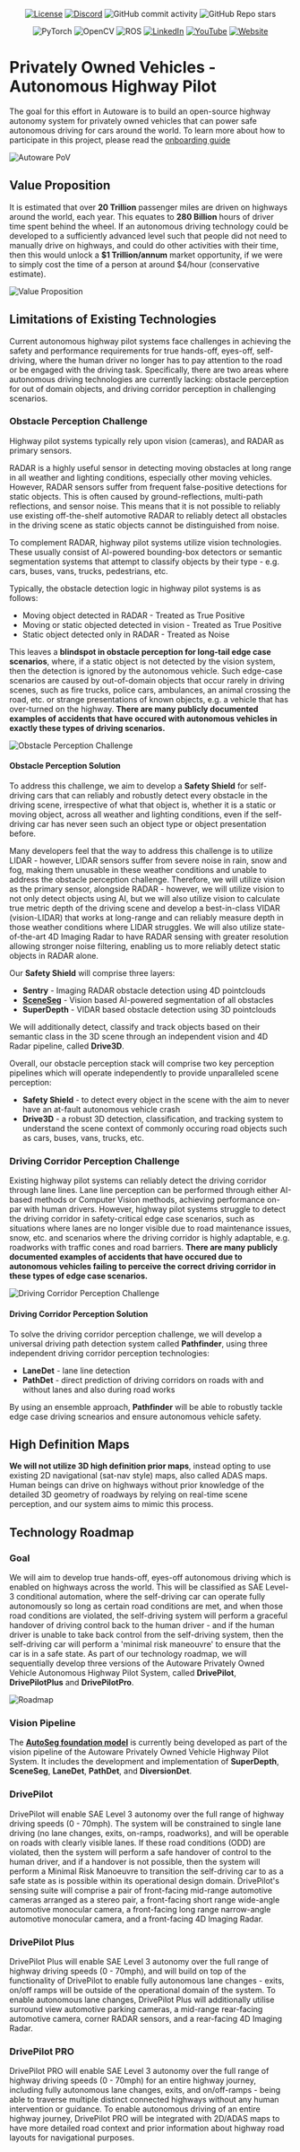 <div align="center">

[![License](https://img.shields.io/badge/License-Apache_2.0-blue.svg)](https://opensource.org/licenses/Apache-2.0)
[![Discord](https://img.shields.io/discord/953808765935816715?label=Autoware%20Discord)](https://discord.com/invite/Q94UsPvReQ)
![GitHub commit activity](https://img.shields.io/github/commit-activity/m/autowarefoundation/autoware.privately-owned-vehicles)
![GitHub Repo stars](https://img.shields.io/github/stars/autowarefoundation/autoware.privately-owned-vehicles)

![PyTorch](https://img.shields.io/badge/PyTorch-EE4C2C?style=for-the-badge&logo=pytorch&logoColor=white)
![OpenCV](https://img.shields.io/badge/OpenCV-27338e?style=for-the-badge&logo=OpenCV&logoColor=whit)
![ROS](https://img.shields.io/badge/ROS-22314E?style=for-the-badge&logo=ROS&logoColor=whit)
[![LinkedIn](https://img.shields.io/badge/LinkedIn-0077B5?style=for-the-badge&logo=linkedin&logoColor=white)](https://www.linkedin.com/company/the-autoware-foundation)
[![YouTube](https://img.shields.io/badge/YouTube-FF0000?style=for-the-badge&logo=youtube&logoColor=white)](https://www.youtube.com/@autowarefoundation)
[![Website](https://img.shields.io/badge/website-000000?style=for-the-badge&logo=About.me&logoColor=white)](https://autoware.org/)
</div>

# Privately Owned Vehicles - Autonomous Highway Pilot

The goal for this effort in Autoware is to build an open-source highway autonomy system for privately owned vehicles that can power safe autonomous driving for cars around the world. To learn more about how to participate in this project, please read the [onboarding guide](/ONBOARDING.md)

![Autoware PoV](Media/Autoware_PoV.jpg) 

## Value Proposition
It is estimated that over **20 Trillion** passenger miles are driven on highways around the world, each year. This equates to **280 Billion** hours of driver time spent behind the wheel. If an autonomous driving technology could be developed to a sufficiently advanced level such that people did not need to manually drive on highways, and could do other activities with their time, then this would unlock a **$1 Trillion/annum** market opportunity, if we were to simply cost the time of a person at around $4/hour (conservative estimate).

![Value Proposition](Media/Value_Proposition.jpg) 

## Limitations of Existing Technologies
Current autonomous highway pilot systems face challenges in achieving the safety and performance requirements for true hands-off, eyes-off, self-driving, where the human driver no longer has to pay attention to the road or be engaged with the driving task. Specifically, there are two areas where autonomous driving technologies are currently lacking: obstacle perception for out of domain objects, and driving corridor perception in challenging scenarios.

### Obstacle Perception Challenge
Highway pilot systems typically rely upon vision (cameras), and RADAR as primary sensors.

RADAR is a highly useful sensor in detecting moving obstacles at long range in all weather and lighting conditions, especially other moving vehicles. However, RADAR sensors suffer from frequent false-positive detections for static objects. This is often caused by ground-reflections, multi-path reflections, and sensor noise. This means that it is not possible to reliably use existing off-the-shelf automotive RADAR to reliably detect all obstacles in the driving scene as static objects cannot be distinguished from noise.

To complement RADAR, highway pilot systems utilize vision technologies. These usually consist of AI-powered bounding-box detectors or semantic segmentation systems that attempt to classify objects by their type - e.g. cars, buses, vans, trucks, pedestrians, etc.

Typically, the obstacle detection logic in highway pilot systems is as follows:
- Moving object detected in RADAR - Treated as True Positive
- Moving or static objected detected in vision - Treated as True Positive
- Static object detected only in RADAR - Treated as Noise

This leaves a **blindspot in obstacle perception for long-tail edge case scenarios**, where, if a static object is not detected by the vision system, then the detection is ignored by the autonomous vehicle. Such edge-case scenarios are caused by out-of-domain objects that occur rarely in driving scenes, such as fire trucks, police cars, ambulances, an animal crossing the road, etc. or strange presentations of known objects, e.g. a vehicle that has over-turned on the highway. **There are many publicly documented examples of accidents that have occured with autonomous vehicles in exactly these types of driving scenarios.** 

![Obstacle Perception Challenge](Media/Obstacle_Perception_Challenge.jpg) 

#### Obstacle Perception Solution
To address this challenge, we aim to develop a **Safety Shield** for self-driving cars that can reliably and robustly detect every obstacle in the driving scene, irrespective of what that object is, whether it is a static or moving object, across all weather and lighting conditions, even if the self-driving car has never seen such an object type or object presentation before. 

Many developers feel that the way to address this challenge is to utilize LIDAR - however, LIDAR sensors suffer from severe noise in rain, snow and fog, making them unusable in these weather conditions and unable to address the obstacle perception challenge. Therefore, we will utilize vision as the primary sensor, alongside RADAR - however, we will utilize vision to not only detect objects using AI, but we will also utilize vision to calculate true metric depth of the driving scene and develop a best-in-class VIDAR (vision-LIDAR) that works at long-range and can reliably measure depth in those weather conditions where LIDAR struggles. We will also utilize state-of-the-art 4D Imaging Radar to have RADAR sensing with greater resolution allowing stronger noise filtering, enabling us to more reliably detect static objects in RADAR alone.

Our **Safety Shield** will comprise three layers:
- **Sentry** - Imaging RADAR obstacle detection using 4D pointclouds
- [**SceneSeg**](/SceneSeg/README.md) - Vision based AI-powered segmentation of all obstacles
- **SuperDepth** - VIDAR based obstacle detection using 3D pointclouds

We will additionally detect, classify and track objects based on their semantic class in the 3D scene through an independent vision and 4D Radar pipeline, called **Drive3D**.

Overall, our obstacle perception stack will comprise two key perception pipelines which will operate independently to provide unparalleled scene perception:
- **Safety Shield** - to detect every object in the scene with the aim to never have an at-fault autonomous vehicle crash
- **Drive3D** - a robust 3D detection, classification, and tracking system to understand the scene context of commonly occuring road objects such as cars, buses, vans, trucks, etc.

### Driving Corridor Perception Challenge
Existing highway pilot systems can reliably detect the driving corridor through lane lines. Lane line perception can be performed through either AI-based methods or Computer Vision methods, achieving performance on-par with human drivers. However, highway pilot systems struggle to detect the driving corridor in safety-critical edge case scenarios, such as situations where lanes are no longer visible due to road maintenance issues, snow, etc. and scenarios where the driving corridor is highly adaptable, e.g. roadworks with traffic cones and road barriers. **There are many publicly documented examples of accidents that have occured due to autonomous vehicles failing to perceive the correct driving corridor in these types of edge case scenarios.**

![Driving Corridor Perception Challenge](Media/Driving_Corridor_Perception_Challenge.jpg) 

#### Driving Corridor Perception Solution
To solve the driving corridor perception challenge, we will develop a universal driving path detection system called **Pathfinder**, using three independent driving corridor perception technologies:

- **LaneDet** - lane line detection
- **PathDet** - direct prediction of driving corridors on roads with and without lanes and also during road works

By using an ensemble approach, **Pathfinder** will be able to robustly tackle edge case driving scnearios and ensure autonomous vehicle safety.

## High Definition Maps
**We will not utilize 3D high definition prior maps**, instead opting to use existing 2D navigational (sat-nav style) maps, also called ADAS maps. Human beings can drive on highways without prior knowledge of the detailed 3D geometry of roadways by relying on real-time scene perception, and our system aims to mimic this process.

## Technology Roadmap

### Goal
We will aim to develop true hands-off, eyes-off autonomous driving which is enabled on highways across the world. This will be classified as SAE Level-3 conditional automation, where the self-driving car can operate fully autonomously so long as certain road conditions are met, and when those road conditions are violated, the self-driving system will perform a graceful handover of driving control back to the human driver - and if the human driver is unable to take back control from the self-driving system, then the self-driving car will perform a 'minimal risk maneouvre' to ensure that the car is in a safe state. As part of our technology roadmap, we will sequentially develop three versions of the Autoware Privately Owned Vehicle Autonomous Highway Pilot System, called **DrivePilot**, **DrivePilotPlus** and **DrivePilotPro**.

![Roadmap](Media/Roadmap.jpg) 

### Vision Pipeline
The [**AutoSeg foundation model**](/AutoSeg/README.md) is currently being developed as part of the vision pipeline of the Autoware Privately Owned Vehicle Highway Pilot System. It includes the development and implementation of **SuperDepth**, **SceneSeg**, **LaneDet**, **PathDet**, and **DiversionDet**.

### DrivePilot
DrivePilot will enable SAE Level 3 autonomy over the full range of highway driving speeds (0 - 70mph). The system will be constrained to single lane driving (no lane changes, exits, on-ramps, roadworks), and will be operable on roads with clearly visible lanes. If these road conditions (ODD) are violated, then the system will perform a safe handover of control to the human driver, and if a handover is not possible, then the system will perform a Minimal Risk Manoeuvre to transition the self-driving car to as a safe state as is possible within its operational design domain. DrivePilot's sensing suite will comprise a pair of front-facing mid-range automotive cameras arranged as a stereo pair, a front-facing short range wide-angle automotive monocular camera, a front-facing long range narrow-angle automotive monocular camera, and a front-facing 4D Imaging Radar.

### DrivePilot Plus
DrivePilot Plus will enable SAE Level 3 autonomy over the full range of highway driving speeds (0 - 70mph), and will build on top of the functionality of DrivePilot to enable fully autonomous lane changes - exits, on/off ramps will be outside of the operational domain of the system. To enable autonomous lane changes, DrivePilot Plus will additionally utilise surround view automotive parking cameras, a mid-range rear-facing automotive camera, corner RADAR sensors, and a rear-facing 4D Imaging Radar.

### DrivePilot PRO
DrivePilot PRO will enable SAE Level 3 autonomy over the full range of highway driving speeds (0 - 70mph) for an entire highway journey, including fully autonomous lane changes, exits, and on/off-ramps - being able to traverse multiple distinct connected highways without any human intervention or guidance. To enable autonomous driving of an entire highway journey, DrivePilot PRO will be integrated with 2D/ADAS maps to have more detailed road context and prior information about highway road layouts for navigational purposes.
